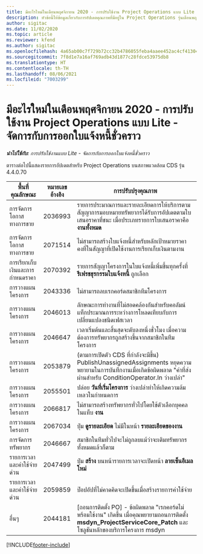 ```yaml
---
title: มีอะไรใหม่ในเดือนพฤศจิกายน 2020 - การปรับใช้งาน Project Operations แบบ Lite - จัดการกับการออกใบแจ้งหนี้ชั่วคราว
description: หัวข้อนี้ให้ข้อมูลเกี่ยวกับการอัปเดตคุณภาพที่มีอยู่ใน Project Operations รุ่นเดือนพฤศจิกายน 2020 สำหรับการปรับใช้งาน Project Operations แบบ Lite - จัดการกับการออกใบแจ้งหนี้ชั่วคราว
author: sigitac
ms.date: 11/02/2020
ms.topic: article
ms.reviewer: kfend
ms.author: sigitac
ms.openlocfilehash: 4a65ab00c7f729b72cc32b4786055feba4aaee452ac4cf413047f81651c92290
ms.sourcegitcommit: 7f8d1e7a16af769adb43d1877c28fdce53975db8
ms.translationtype: HT
ms.contentlocale: th-TH
ms.lasthandoff: 08/06/2021
ms.locfileid: "7003299"
---
```

# <a name="whats-new-november-2020---project-operations-lite-deployment---deal-to-proforma-invoicing"></a>มีอะไรใหม่ในเดือนพฤศจิกายน 2020 - การปรับใช้งาน Project Operations แบบ Lite - จัดการกับการออกใบแจ้งหนี้ชั่วคราว

_**นำไปใช้กับ:** การปรับใช้งานแบบ Lite - จัดการกับการออกใบแจ้งหนี้ชั่วคราว_

ตารางต่อไปนี้แสดงรายการอัปเดตสำหรับ Project Operations บนสภาพแวดล้อม CDS รุ่น 4.4.0.70

| พื้นที่คุณลักษณะ                 | หมายเลขอ้างอิง | การปรับปรุงคุณภาพ                                                                                                                                                                    |
|------------------------------|------------------|-----------------------------------------------------------------------------------------------------------------------------------------------------------------------------------|
|   การจัดการโอกาสทางการขาย       | 2036993          | รายการประมาณการและรายละเอียดการให้บริการตามสัญญาการมอบหมายทรัพยากรได้รับการอัปเดตตามใบเสนอราคาที่ชนะ เมื่อประเภทรายการใบเสนอราคาคือ **งานทั้งหมด**                                                 |
|   การจัดการโอกาสทางการขาย       | 2071514          | ไม่สามารถสร้างใบแจ้งหนี้สำหรับหลักเป้าหมายราคาคงที่ในสัญญาที่เปิดใช้งานการเรียกเก็บเงินตามงาน                                                                          |
| การเรียกเก็บเงินและการกำหนดราคา          | 2070392          | รายการสัญญาโครงการในใบแจ้งหนี้เพิ่มขึ้นทุกครั้งที่ **รีเฟรชธุรกรรมใบแจ้งหนี้** ถูกเลือก                                                                       |
| การวางแผนโครงการ             | 2043336          | ไม่สามารถลบเรกคอร์ดสมาชิกทีมโครงการ                                                                                                                                    |
| การวางแผนโครงการ             | 2046013          | ลักษณะการทำงานที่ไม่สอดคล้องกันสำหรับคอลัมน์แท็กประมาณการระหว่างการโหลดเทียบกับการเปลี่ยนแปลงชนิดเฟสเวลา                                                                                   |
| การวางแผนโครงการ             | 2046647          | เวลาเริ่มต้นและสิ้นสุดจะดับลงหนึ่งชั่วโมง เมื่อความต้องการทรัพยากรถูกสร้างขึ้นจากสมาชิกในทีมโครงการ                                                                      |
| การวางแผนโครงการ             | 2053879          | (ตามการเปิดตัว CDS ที่กำลังจะมีขึ้น) PublishUnassignedAssignments หยุดความพยายามในการบันทึกงานเมื่อเกิดข้อผิดพลาด "ค่าที่ส่งผ่านสำหรับ ConditionOperator.In ว่างเปล่า" |
| การวางแผนโครงการ             | 2055501          | ปล่อย **วันที่เริ่มโครงการ** ว่างเปล่าทำให้เกิดความล้มเหลวในกำหนดการ                                                                                                      |
| การวางแผนโครงการ             | 2066817          | ไม่สามารถสร้างทรัพยากรทั่วไปโดยใช้ตัวเลือกบุคคลในแท็บ **งาน**                                                                                               |
| การวางแผนโครงการ             | 2067034          | ปุ่ม **ดูรายละเอียด** ไม่มีในหน้า **รายละเอียดของงาน**                                                                                                         |
| การจัดการทรัพยากร          | 2046667          | สมาชิกในทีมทั่วไปจะไม่ถูกลบแม้ว่าจะเติมทรัพยากรทั้งหมดแล้วก็ตาม                                                                                                     |
| รายการเวลาและค่าใช้จ่ายด่วน | 2047499          | ปุ่ม **สร้าง** บนหน้ารายการเวลาจะเปิดหน้า **ลายเซ็นอีเมลใหม่**                                                                                               |
| รายการเวลาและค่าใช้จ่ายด่วน | 2059859          | ป๊อปอัปที่ไม่คาดคิดจะเปิดขึ้นเมื่อสร้างรายการค่าใช้จ่าย                                                                                                                         |
| อื่นๆ                        | 2044181          | [ถอนการติดตั้ง PO] - ข้อผิดพลาด "เรกคอร์ดไม่พร้อมใช้งาน" เกิดขึ้น เมื่อคุณพยายามถอนการติดตั้ง  **msdyn_ProjectServiceCore_Patch** และโซลูชันหลักของบริการโครงการ msdyn         |


[!INCLUDE[footer-include](../../includes/footer-banner.md)]